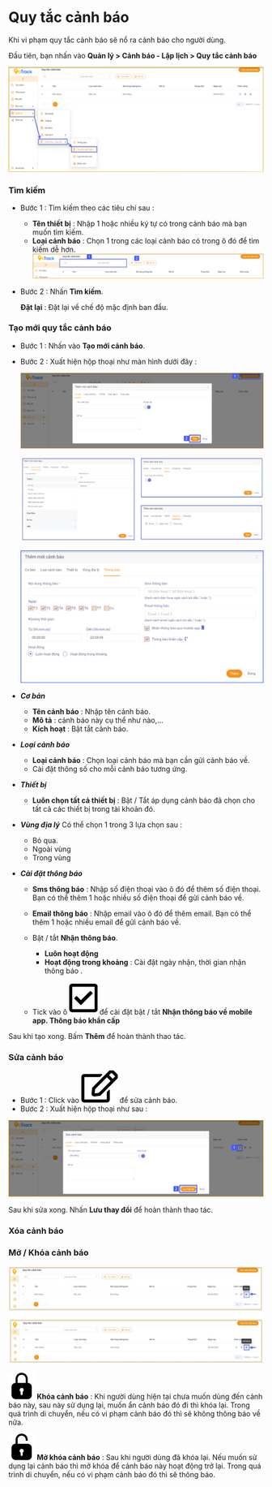 
#  Quy tắc cảnh báo

Khi vi phạm quy tắc cảnh báo sẽ nổ ra cảnh báo cho người dùng.

Đầu tiên, bạn nhấn vào **Quản lý > Cảnh báo - Lập lịch > Quy tắc cảnh báo**

<span style="display:block;text-align:left">![Interface manage acount](/docs/assets/images/web-interface/notification/warning.jpg) 

### Tìm kiếm 

- Bước 1 : Tìm kiếm theo các tiêu chí sau :
    * **Tên thiết bị** : Nhập 1 hoặc nhiều ký tự có trong cảnh báo mà bạn muốn tìm kiếm.
    * **Loại cảnh báo** : Chọn 1 trong các loại cảnh báo có trong ô đó để tìm kiếm dễ hơn.
     <span style="display:block;text-align:left">![Interface manage acount](/docs/assets/images/web-interface/notification/search-warning.jpg)

- Bước 2 : Nhấn **Tìm kiếm**.

    **Đặt lại** : Đặt lại về chế độ mặc định ban đầu.

### Tạo mới quy tắc cảnh báo

- Bước 1 : Nhấn vào **Tạo mới cảnh báo**.
- Bước 2 : Xuất hiện hộp thoại như màn hình dưới đây :

    <span style="display:block;text-align:left">![Interface manage acount](/docs/assets/images/web-interface/notification/add-warning-1.jpg)

    <span style="display:block;text-align:left">![Interface manage acount](/docs/assets/images/web-interface/notification/add-warning.jpg)

  <span style="display:block;text-align:left">![Interface manage acount](/docs/assets/images/web-interface/notification/add-warning-2.jpg)
* ***Cơ bản*** 
    * **Tên cảnh báo** : Nhập tên cảnh báo.
    * **Mô tả** : cảnh báo này cụ thể như nào,...
    * **Kích hoạt** : Bật tắt cảnh báo.
* ***Loại cảnh báo*** 
    * **Loại cảnh báo** : Chọn loại cảnh báo mà bạn cần gửi cảnh báo về.
    * Cài đặt thông số cho mỗi cảnh báo tương ứng.
* ***Thiết bị*** 
    - **Luôn chọn tất cả thiết bị** : Bật / Tắt áp dụng cảnh báo đã chọn cho  tất cả các thiết bị trong tài khoản đó.
* ***Vùng địa lý*** 
Có thể chọn 1 trong 3 lựa chọn sau :
    - Bỏ qua.
    - Ngoài vùng
    - Trong vùng

* ***Cài đặt thông báo*** 

    - **Sms thông báo** : Nhập  số điện thoại vào ô đó để thêm số điện thoại.
    Bạn có thể thêm 1 hoặc nhiều số điện thoại để gửi cảnh báo về.
    - **Email thông báo** : Nhập email vào ô đó để thêm email.
    Bạn có thể thêm 1 hoặc nhiều email để gửi cảnh báo về.

   
    - Bật / tắt **Nhận thông báo**.
        - **Luôn hoạt động**
        - **Hoạt động trong khoảng** :  Cài đặt ngày nhận, thời gian  nhận thông báo . 
    - Tick vào ô <span class="icon-left svg-filter-tick">![Ok](/docs/assets/images/web-interface/icon/SVG/check-square.svg) để cài đặt bật / tắt **Nhận thông báo về mobile app. Thông báo khẩn cấp**

Sau khi tạo xong. Bấm **Thêm** để hoàn thành thao tác.

### Sửa cảnh báo

* Bước 1 : Click vào  <span class="icon-left svg-filter-info">![Ok](/docs/assets/images/web-interface/icon/SVG/edit.svg) để sửa cảnh báo. 
* Bước 2 : Xuất hiện hộp thoại như sau :

<span style="display:block;text-align:left">![Interface manage acount](/docs/assets/images/web-interface/notification/eidit-warning.jpg)

Sau khi sửa xong. Nhấn **Lưu thay đổi** để hoàn thành thao tác.

### Xóa cảnh báo

### Mở / Khóa cảnh báo

<span style="display:block;text-align:left">![Interface manage acount](/docs/assets/images/web-interface/notification/lock-warning.jpg)


<span class="icon-left svg-filter-info">![Ok](/docs/assets/images/web-interface/icon/SVG/icons8-lock.svg) **Khóa cảnh báo** : Khi người dùng hiện tại chưa muốn dùng đến cảnh báo này, sau này sử dụng lại, muốn ẩn cảnh báo đó đi thì khóa lại. Trong quá trình di chuyển, nếu có vi phạm cảnh báo đó thì sẽ không thông báo về nữa.

<span class="icon-left svg-filter-info">![Ok](/docs/assets/images/web-interface/icon/SVG/icons8-unlock-52.png) **Mở khóa cảnh báo** : Sau khi người dùng đã khóa lại. Nếu muốn sử dụng lại cảnh báo thì mở khóa để cảnh báo này hoạt động trở lại. Trong quá trình di chuyển, nếu có vi phạm cảnh báo đó thì sẽ thông báo.

